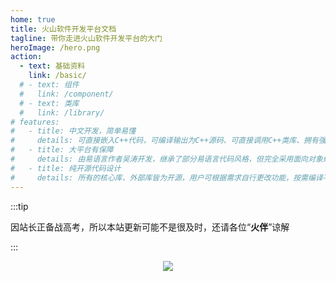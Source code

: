 ```yaml
---
home: true
title: 火山软件开发平台文档
tagline: 带你走进火山软件开发平台的大门
heroImage: /hero.png
action:
  - text: 基础资料
    link: /basic/
  # - text: 组件
  #   link: /component/
  # - text: 类库
  #   link: /library/
# features:
#   - title: 中文开发，简单易懂
#     details: 可直接嵌入C++代码，可编译输出为C++源码、可直接调用C++类库、拥有强大的可视化界面设计布局器。
#   - title: 大平台有保障
#     details: 由易语言作者吴涛开发，继承了部分易语言代码风格，但完全采用面向对象编程，项目管理强大。
#   - title: 纯开源代码设计
#     details: 所有的核心库、外部库皆为开源，用户可根据需求自行更改功能，按需编译不报毒，调用C++编译器，称之为语言之上的语言。
---
```


:::tip

因站长正备战高考，所以本站更新可能不是很及时，还请各位“**火伴**”谅解

:::

<center><img src="/assets/images/QRCODE.png"></center>
